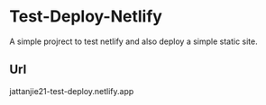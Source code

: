 # Test-Deploy-Netlify

A simple projrect to test netlify and also deploy a simple static site.

## Url
jattanjie21-test-deploy.netlify.app
